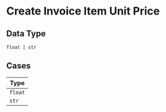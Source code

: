 
# Create Invoice Item Unit Price

## Data Type

`float | str`

## Cases

| Type |
|  --- |
| `float` |
| `str` |

